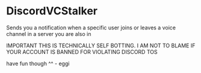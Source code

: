 # DiscordVCStalker
Sends you a notification when a specific user joins or leaves a voice channel in a server you are also in

IMPORTANT
THIS IS TECHNICALLY SELF BOTTING. I AM NOT TO BLAME IF YOUR ACCOUNT IS BANNED FOR VIOLATING DISCORD TOS

have fun though ^^ - eggi
